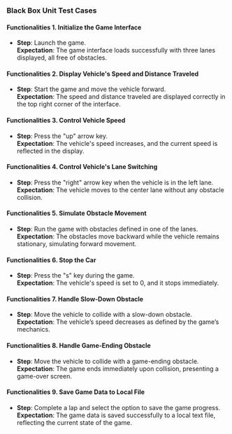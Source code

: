 ### Black Box Unit Test Cases

#### Functionalities 1. Initialize the Game Interface  
- **Step**: Launch the game.  
  **Expectation**: The game interface loads successfully with three lanes displayed, all free of obstacles.  

#### Functionalities 2. Display Vehicle's Speed and Distance Traveled  
- **Step**: Start the game and move the vehicle forward.  
  **Expectation**: The speed and distance traveled are displayed correctly in the top right corner of the interface.  

#### Functionalities 3. Control Vehicle Speed  
- **Step**: Press the "up" arrow key.  
  **Expectation**: The vehicle's speed increases, and the current speed is reflected in the display.  

#### Functionalities 4. Control Vehicle's Lane Switching  
- **Step**: Press the "right" arrow key when the vehicle is in the left lane.  
  **Expectation**: The vehicle moves to the center lane without any obstacle collision.  

#### Functionalities 5. Simulate Obstacle Movement  
- **Step**: Run the game with obstacles defined in one of the lanes.  
  **Expectation**: The obstacles move backward while the vehicle remains stationary, simulating forward movement.  

#### Functionalities 6. Stop the Car  
- **Step**: Press the "s" key during the game.  
  **Expectation**: The vehicle's speed is set to 0, and it stops immediately.  

#### Functionalities 7. Handle Slow-Down Obstacle  
- **Step**: Move the vehicle to collide with a slow-down obstacle.  
  **Expectation**: The vehicle’s speed decreases as defined by the game’s mechanics.  

#### Functionalities 8. Handle Game-Ending Obstacle  
- **Step**: Move the vehicle to collide with a game-ending obstacle.  
  **Expectation**: The game ends immediately upon collision, presenting a game-over screen.  

#### Functionalities 9. Save Game Data to Local File  
- **Step**: Complete a lap and select the option to save the game progress.  
  **Expectation**: The game data is saved successfully to a local text file, reflecting the current state of the game.  